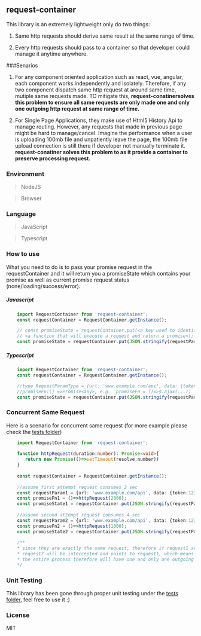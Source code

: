 request-container
---------------------------------

This library is an extremely lightweight only do two things:

1. Same http requests should derive same result at the same range of time.

2. Every http requests should pass to a container so that developer could manage it anytime anywhere.

###Senarios
1. For any component oriented application such as react, vue, angular, each component works independently and isolately.
Therefore, if any two component dispatch same http request at around same time, mutiple same requests made. TO mitigate this,
<b>request-conatinersolves this problem to ensure all same requests are only made one and only one outgoing http request at same range of time.</b>

2. For Single Page Applications, they make use of Html5 History Api to manage routing. However, any requests that made in previous page might be
hard to manage/cancel. Imagine the performance when a user is uploading 100mb file and unpatiently leave the page, the 100mb file upload connection is
still there if developer not manually terminate it. <b>request-conatiner solves this problem to as it provide a container to preserve processing request.</b>

### Environment

> NodeJS

> Browser

### Language

> JavaScript

> Typescript

### How to use

What you need to do is to pass your promise request in the requestContainer and it will return you a promiseState which contains
your promise as well as current promise request status (none/loading/success/error).

##### Javascript

```javascript
    import RequestContainer from 'request-container';
    const requestContainer = RequestContainer.getInstance();

    // const promiseState = requestContainer.put(<a key used to identify your request>, 
    // <a function that will execute a request and return a promise>);
    const promiseState = requestContainer.put(JSON.stringify(requestParam), promiseFn);
```

##### Typescript

```typescript
    import RequestContainer from 'request-container';
    const requestContainer = RequestContainer.getInstance();

    //type RequestParamType = {url: 'www.example.com/api', data: {token:123}, method: 'get'};
    //promiseFn:() =>Promise<any>, e.g.  promiseFn = ()=>$.ajax(...);
    const promiseState = requestContainer.put(JSON.stringify(requestParam), promiseFn);
```

### Concurrent Same Request
Here is a scenario for concurrent same request (for more example please check the [tests folder](https://github.com/jf3096/request-conatiner/tree/master/tests))

```typescript
    import RequestContainer from 'request-container';
    
    function httpRequest(duration:number): Promise<void>{
       return new Promise(()=>setTimeout(resolve,number))
    }
    
    const requestContainer = RequestContainer.getInstance();
    
    //assume first attempt request consumes 2 sec
    const requestParam1 = {url: 'www.example.com/api', data: {token:123}, method: 'get'};
    const promiseFn1 = ()=>httpRequest(2000);
    const promiseState1 = requestContainer.put(JSON.stringify(requestParam1), promiseFn1);
    
    //assume second attempt request consumes 4 sec
    const requestParam2 = {url: 'www.example.com/api', data: {token:123}, method: 'get'};
    const promiseFn2 = ()=>httpRequest(1000);
    const promiseState2 = requestContainer.put(JSON.stringify(requestParam2), promiseFn2);
    
    /**
    * since they are exactly the same request, therefore if request1 sent
    * request2 will be intercepted and points to request1, which means request1 will share the response with request2
    * the entire process therefore will have one and only one outgoing request.
    */
```

### Unit Testing
This library has been gone through proper unit testing under the [tests folder](https://github.com/jf3096/request-conatiner/tree/master/tests), feel free to use it :)

### License
MIT
